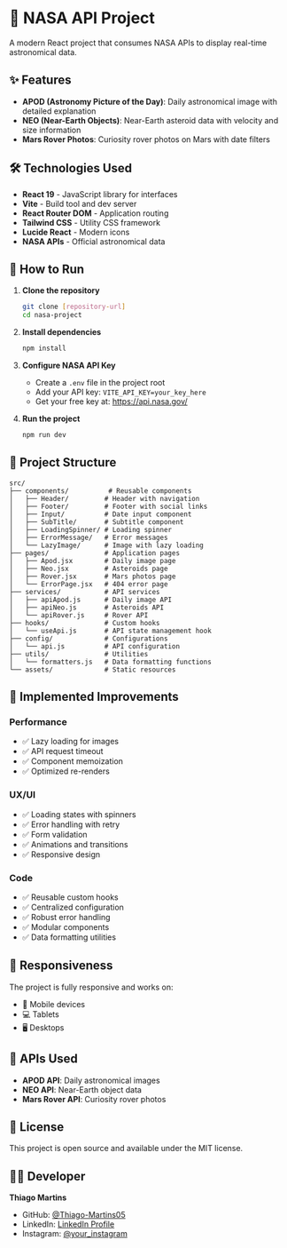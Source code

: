 # 🚀 NASA API Project

A modern React project that consumes NASA APIs to display real-time astronomical data.

## ✨ Features

- **APOD (Astronomy Picture of the Day)**: Daily astronomical image with detailed explanation
- **NEO (Near-Earth Objects)**: Near-Earth asteroid data with velocity and size information
- **Mars Rover Photos**: Curiosity rover photos on Mars with date filters

## 🛠️ Technologies Used

- **React 19** - JavaScript library for interfaces
- **Vite** - Build tool and dev server
- **React Router DOM** - Application routing
- **Tailwind CSS** - Utility CSS framework
- **Lucide React** - Modern icons
- **NASA APIs** - Official astronomical data

## 🚀 How to Run

1. **Clone the repository**
   ```bash
   git clone [repository-url]
   cd nasa-project
   ```

2. **Install dependencies**
   ```bash
   npm install
   ```

3. **Configure NASA API Key**
   - Create a `.env` file in the project root
   - Add your API key: `VITE_API_KEY=your_key_here`
   - Get your free key at: https://api.nasa.gov/

4. **Run the project**
   ```bash
   npm run dev
   ```

## 📁 Project Structure

```
src/
├── components/          # Reusable components
│   ├── Header/         # Header with navigation
│   ├── Footer/         # Footer with social links
│   ├── Input/          # Date input component
│   ├── SubTitle/       # Subtitle component
│   ├── LoadingSpinner/ # Loading spinner
│   ├── ErrorMessage/   # Error messages
│   └── LazyImage/      # Image with lazy loading
├── pages/              # Application pages
│   ├── Apod.jsx        # Daily image page
│   ├── Neo.jsx         # Asteroids page
│   ├── Rover.jsx       # Mars photos page
│   └── ErrorPage.jsx   # 404 error page
├── services/           # API services
│   ├── apiApod.js      # Daily image API
│   ├── apiNeo.js       # Asteroids API
│   └── apiRover.js     # Rover API
├── hooks/              # Custom hooks
│   └── useApi.js       # API state management hook
├── config/             # Configurations
│   └── api.js          # API configuration
├── utils/              # Utilities
│   └── formatters.js   # Data formatting functions
└── assets/             # Static resources
```

## 🔧 Implemented Improvements

### Performance
- ✅ Lazy loading for images
- ✅ API request timeout
- ✅ Component memoization
- ✅ Optimized re-renders

### UX/UI
- ✅ Loading states with spinners
- ✅ Error handling with retry
- ✅ Form validation
- ✅ Animations and transitions
- ✅ Responsive design

### Code
- ✅ Reusable custom hooks
- ✅ Centralized configuration
- ✅ Robust error handling
- ✅ Modular components
- ✅ Data formatting utilities

## 📱 Responsiveness

The project is fully responsive and works on:
- 📱 Mobile devices
- 💻 Tablets
- 🖥️ Desktops

## 🌟 APIs Used

- **APOD API**: Daily astronomical images
- **NEO API**: Near-Earth object data
- **Mars Rover API**: Curiosity rover photos

## 📄 License

This project is open source and available under the MIT license.

## 👨‍💻 Developer

**Thiago Martins**
- GitHub: [@Thiago-Martins05](https://github.com/Thiago-Martins05)
- LinkedIn: [LinkedIn Profile](https://linkedin.com/)
- Instagram: [@your_instagram](https://instagram.com/)
